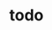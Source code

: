 ---
title: todo
name: Todo-App
desc: Todo-App ist hier
datum: 2021
img:
link: https://www.google.com/
---